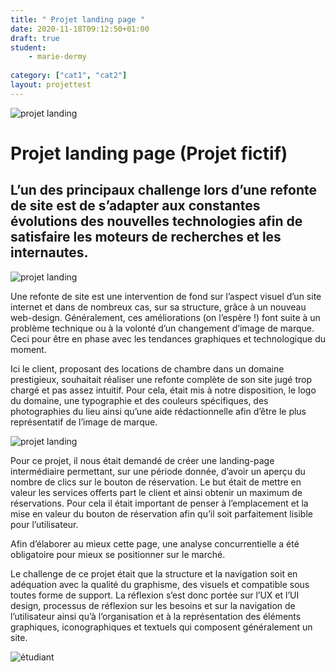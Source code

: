 ```yaml
---
title: " Projet landing page "
date: 2020-11-18T09:12:50+01:00
draft: true
student:
    - marie-dermy
   
category: ["cat1", "cat2"]   
layout: projettest
---
```


![projet landing](/imagesprojets/Projet-Landing-Page/images/landing01.png)

# Projet landing page (Projet fictif)

## L’un des principaux challenge lors d’une refonte de site est de s’adapter aux constantes évolutions des nouvelles technologies afin de satisfaire les moteurs de recherches et les internautes.

![projet landing](/imagesprojets/Projet-Landing-Page/images/landing03.png)

Une refonte de site est une intervention de fond sur l’aspect visuel d’un site internet et dans de nombreux cas, sur sa structure, grâce à un nouveau web-design. Généralement, ces améliorations (on l’espère !) font suite à un problème technique ou à la volonté d’un changement d’image de marque.  Ceci pour être en phase avec les tendances graphiques et technologique du moment.

Ici le client, proposant des locations de chambre dans un domaine prestigieux, souhaitait réaliser une refonte complète de son site jugé trop chargé et pas assez intuitif. Pour cela, était mis à notre disposition, le logo du domaine, une typographie et des couleurs spécifiques, des photographies du lieu ainsi qu’une aide rédactionnelle afin d’être le plus représentatif de l’image de marque.

![projet landing](/imagesprojets/Projet-Landing-Page/images/landing01.png)

Pour ce projet, il nous était demandé de créer une landing-page intermédiaire permettant, sur une période donnée, d’avoir un aperçu du nombre de clics sur le bouton de réservation. Le but était de mettre en valeur les services offerts part le client et ainsi obtenir un maximum de réservations. Pour cela il était important de penser à l’emplacement et la mise en valeur du bouton de réservation afin qu’il soit parfaitement lisible pour l’utilisateur.

Afin d’élaborer au mieux cette page, une analyse concurrentielle a été obligatoire pour mieux se positionner sur le marché.

Le challenge de ce projet était que la structure et la navigation soit en adéquation avec la qualité du graphisme, des visuels et compatible sous toutes forme de support. La réflexion s’est donc portée sur l’UX et l’UI design, processus de réflexion sur les besoins et sur la navigation de l’utilisateur ainsi qu’à l’organisation et à la représentation des éléments graphiques, iconographiques et textuels qui composent généralement un site.

![étudiant](/imagesprojets/Projet-Landing-Page/participants/mariedermywd.png)